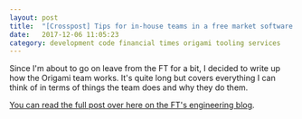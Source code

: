 ```yaml
---
layout: post
title:  "[Crosspost] Tips for in-house teams in a free market software culture"
date:   2017-12-06 11:05:23
category: development code financial times origami tooling services
---
```

Since I'm about to go on leave from the FT for a bit, I decided to write up how the Origami team works. It's quite long but covers everything I can think of in terms of things the team does and why they do them.

[You can read the full post over here on the FT's engineering blog](http://engineroom.ft.com/2017/12/01/tips-for-in-house-teams-in-a-free-market-software-culture/).
